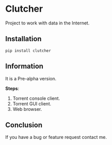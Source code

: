 # Clutcher
Project to work with data in the Internet.

## Installation
```pip install clutcher```

## Information
It is a Pre-alpha version.

**Steps**:
1. Torrent console client.
2. Torrent GUI client.
3. Web browser.

## Conclusion
If you have a bug or feature request contact me.
